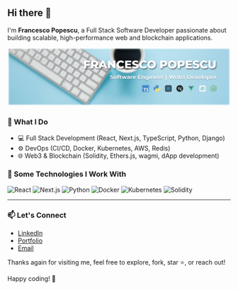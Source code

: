## Hi there 👋

<!--
**francescovirgiliopopescu/francescovirgiliopopescu** is a ✨ _special_ ✨ repository because its `README.md` (this file) appears on your GitHub profile.

Here are some ideas to get you started:

- 🔭 I’m currently working on ...
- 🌱 I’m currently learning ...
- 👯 I’m looking to collaborate on ...
- 🤔 I’m looking for help with ...
- 💬 Ask me about ...
- 📫 How to reach me: ...
- 😄 Pronouns: ...
- ⚡ Fun fact: ...
-->

I'm **Francesco Popescu**, a Full Stack Software Developer passionate about building scalable, high-performance web and blockchain applications.

![alt text](<Francesco profile (2).png>)

### 🚀 What I Do

- 💻 Full Stack Development (React, Next.js, TypeScript, Python, Django)
- ⚙️ DevOps (CI/CD, Docker, Kubernetes, AWS, Redis)
- 🌐 Web3 & Blockchain (Solidity, Ethers.js, wagmi, dApp development)

### 🔧 Some Technologies I Work With

![React](https://img.shields.io/badge/-React-61DAFB?style=flat-square&logo=react&logoColor=white)
![Next.js](https://img.shields.io/badge/-Next.js-000?style=flat-square&logo=next.js)
![Python](https://img.shields.io/badge/-Python-3776AB?style=flat-square&logo=python&logoColor=white)
![Docker](https://img.shields.io/badge/-Docker-2496ED?style=flat-square&logo=docker&logoColor=white)
![Kubernetes](https://img.shields.io/badge/-Kubernetes-326CE5?style=flat-square&logo=kubernetes&logoColor=white)
![Solidity](https://img.shields.io/badge/-Solidity-363636?style=flat-square&logo=solidity&logoColor=white)

---

### 📫 Let's Connect

- [LinkedIn](https://www.linkedin.com/in/popescu0400/)
- [Portfolio](https://francescopopescu.it.com/)
- [Email](francescovirgiliopopescu@gmail.com)

Thanks again for visiting me, feel free to explore, fork, star ⭐️, or reach out!

Happy coding! 🚀
